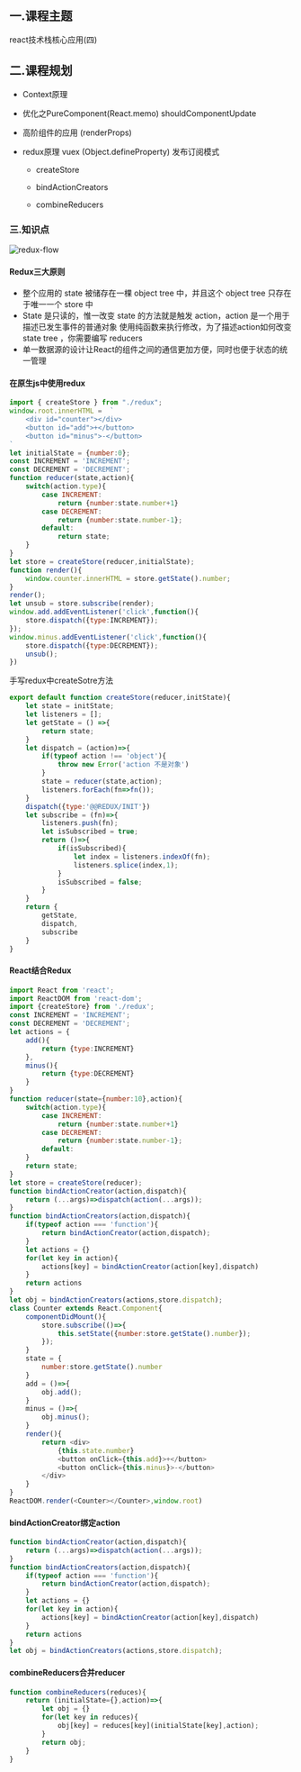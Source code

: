 ## 一.课程主题

react技术栈核心应用(四)



## 二.课程规划

- Context原理

- 优化之PureComponent(React.memo)  shouldComponentUpdate

- 高阶组件的应用  (renderProps)

- redux原理 vuex (Object.defineProperty)  发布订阅模式

  - createStore

  - bindActionCreators

  - combineReducers

    

### 三.知识点 

![redux-flow](http://img.zhufengpeixun.cn/redux-flow.png)

#### Redux三大原则 

- 整个应用的 state 被储存在一棵 object tree 中，并且这个 object tree 只存在于唯一一个 store 中
- State 是只读的，惟一改变 state 的方法就是触发 action，action 是一个用于描述已发生事件的普通对象 使用纯函数来执行修改，为了描述action如何改变state tree ，你需要编写 reducers
- 单一数据源的设计让React的组件之间的通信更加方便，同时也便于状态的统一管理

#### 在原生js中使用redux

```javascript
import { createStore } from "./redux";
window.root.innerHTML =  `
    <div id="counter"></div>
    <button id="add">+</button>
    <button id="minus">-</button>
`
let initialState = {number:0};
const INCREMENT = 'INCREMENT';
const DECREMENT = 'DECREMENT';
function reducer(state,action){
    switch(action.type){
        case INCREMENT:
            return {number:state.number+1}
        case DECREMENT:
            return {number:state.number-1};
        default:
            return state;
    }
}
let store = createStore(reducer,initialState);
function render(){
    window.counter.innerHTML = store.getState().number;
}
render();
let unsub = store.subscribe(render);
window.add.addEventListener('click',function(){
    store.dispatch({type:INCREMENT});
});
window.minus.addEventListener('click',function(){
    store.dispatch({type:DECREMENT});
    unsub();
})
```

手写redux中createSotre方法

```javascript
export default function createStore(reducer,initState){
    let state = initState;
    let listeners = [];
    let getState = () =>{
        return state;
    }
    let dispatch = (action)=>{
        if(typeof action !== 'object'){
            throw new Error('action 不是对象')
        }   
        state = reducer(state,action);
        listeners.forEach(fn=>fn());
    }
    dispatch({type:'@@REDUX/INIT'})
    let subscribe = (fn)=>{
        listeners.push(fn);
        let isSubscribed = true;
        return ()=>{
            if(isSubscribed){
                let index = listeners.indexOf(fn);
                listeners.splice(index,1);
            }
            isSubscribed = false;
        }
    }
    return {
        getState,
        dispatch,
        subscribe
    }
}
```

#### React结合Redux

```javascript
import React from 'react';
import ReactDOM from 'react-dom';
import {createStore} from './redux';
const INCREMENT = 'INCREMENT';
const DECREMENT = 'DECREMENT';  
let actions = {
    add(){
        return {type:INCREMENT}
    },
    minus(){
        return {type:DECREMENT}
    }
}
function reducer(state={number:10},action){
    switch(action.type){
        case INCREMENT:
            return {number:state.number+1}
        case DECREMENT:
            return {number:state.number-1};
        default:
    }
    return state;
}
let store = createStore(reducer);
function bindActionCreator(action,dispatch){
    return (...args)=>dispatch(action(...args));
}
function bindActionCreators(action,dispatch){
    if(typeof action === 'function'){
        return bindActionCreator(action,dispatch);
    }
    let actions = {}
    for(let key in action){
        actions[key] = bindActionCreator(action[key],dispatch)
    }
    return actions
}
let obj = bindActionCreators(actions,store.dispatch);
class Counter extends React.Component{
    componentDidMount(){
        store.subscribe(()=>{
            this.setState({number:store.getState().number});
        });
    }
    state = {
        number:store.getState().number
    }
    add = ()=>{
        obj.add();
    }
    minus = ()=>{
        obj.minus();    
    }
    render(){
        return <div>
            {this.state.number}
            <button onClick={this.add}>+</button>
            <button onClick={this.minus}>-</button>
        </div>
    }
}
ReactDOM.render(<Counter></Counter>,window.root)

```

#### bindActionCreator绑定action

```javascript
function bindActionCreator(action,dispatch){
    return (...args)=>dispatch(action(...args));
}
function bindActionCreators(action,dispatch){
    if(typeof action === 'function'){
        return bindActionCreator(action,dispatch);
    }
    let actions = {}
    for(let key in action){
        actions[key] = bindActionCreator(action[key],dispatch)
    }
    return actions
}
let obj = bindActionCreators(actions,store.dispatch);
```

#### combineReducers合并reducer

```javascript
function combineReducers(reduces){
    return (initialState={},action)=>{
        let obj = {}
        for(let key in reduces){
            obj[key] = reduces[key](initialState[key],action);
        }
        return obj;
    }
}
```

